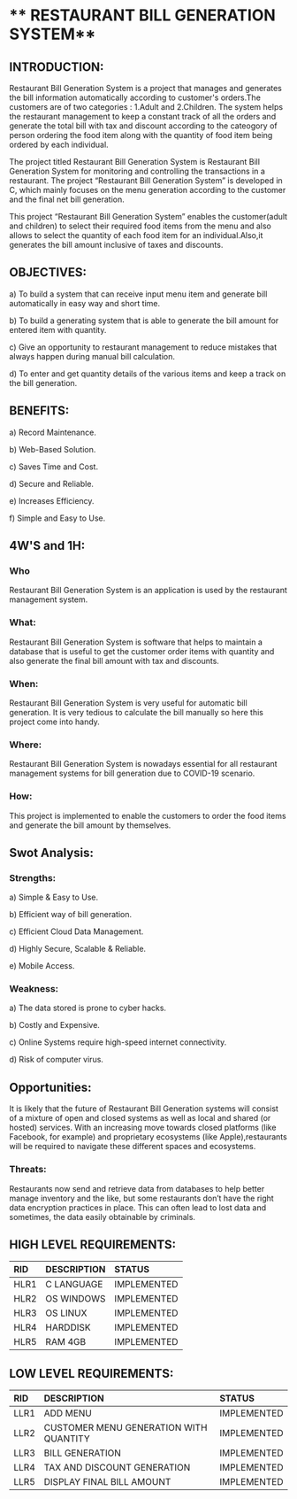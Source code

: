 # ** RESTAURANT BILL GENERATION SYSTEM**

## INTRODUCTION:

Restaurant Bill Generation System is a project that manages and generates the bill information automatically according to customer's orders.The customers are of two categories : 1.Adult and 2.Children. The system helps the restaurant management to keep a constant track of all the orders and generate the total bill with tax and discount according to the cateogory of person ordering the food item along with the quantity of food item being ordered by each individual.

The project titled Restaurant Bill Generation System is Restaurant Bill Generation System for monitoring and controlling the transactions in a restaurant. The project “Restaurant Bill Generation System” is developed in C, which mainly focuses on the menu generation according to the customer and the final net bill generation.

This project “Restaurant Bill Generation System” enables the customer(adult and children) to select their required food items from the menu and also allows to select the quantity of each food item for an individual.Also,it generates the bill amount inclusive of taxes and discounts.

## OBJECTIVES:
a) To build a system that can receive input menu item and generate bill automatically in easy way and short time.

b) To build a generating system that is able to generate the bill amount for entered item with quantity.

c) Give an opportunity to restaurant management to reduce mistakes that always happen during manual bill calculation.

d) To enter and get quantity details of the various items and keep a track on the bill generation.

## **BENEFITS:**
a) Record Maintenance.

b) Web-Based Solution.

c) Saves Time and Cost.

d) Secure and Reliable.

e) Increases Efficiency.

f) Simple and Easy to Use.

## **4W'S and 1H:**

### Who
Restaurant Bill Generation System is an application is used by the restaurant management system.

### What:
Restaurant Bill Generation System is software that helps to maintain a database that is useful to get the customer order items with quantity and also generate the final bill amount with tax and discounts.

### When:
Restaurant Bill Generation System is very useful for automatic bill generation. It is very tedious to calculate the bill manually so here this project come into handy.

### Where:
Restaurant Bill Generation System is nowadays essential for all restaurant management systems for bill generation due to COVID-19 scenario.

### How:
This project is implemented to enable the customers to order the food items and generate the bill amount by themselves.

## **Swot Analysis:**

### Strengths:
a) Simple & Easy to Use.

b) Efficient way of bill generation.

c) Efficient Cloud Data Management.

d) Highly Secure, Scalable & Reliable. 

e) Mobile Access.

### Weakness:
a) The data stored is prone to cyber hacks.

b) Costly and Expensive.

c) Online Systems require high-speed internet connectivity.

d) Risk of computer virus.

## Opportunities:
It is likely that the future of Restaurant Bill Generation systems will consist of a mixture of open and closed systems as well as local and shared (or hosted) services. With an increasing move towards closed platforms (like Facebook, for example) and proprietary ecosystems (like Apple),restaurants will be required to navigate these different spaces and ecosystems.

### Threats:
Restaurants now send and retrieve data from databases to help better manage inventory and the like, but some restaurants don’t have the right data encryption practices in place. This can often lead to lost data and sometimes, the data easily obtainable by criminals.

## HIGH LEVEL REQUIREMENTS:

|RID|DESCRIPTION|STATUS|
|:--|:----------|:-----|
|HLR1|C LANGUAGE|IMPLEMENTED|
|HLR2|OS WINDOWS|IMPLEMENTED|
|HLR3|OS LINUX|IMPLEMENTED|
|HLR4|HARDDISK|IMPLEMENTED|
|HLR5|RAM 4GB|IMPLEMENTED|

## LOW LEVEL REQUIREMENTS:

|RID|DESCRIPTION|STATUS|
|:--|:----------|:-----|
|LLR1|ADD MENU|IMPLEMENTED|
|LLR2|CUSTOMER MENU GENERATION WITH QUANTITY|IMPLEMENTED|
|LLR3|BILL GENERATION|IMPLEMENTED|
|LLR4|TAX AND DISCOUNT GENERATION|IMPLEMENTED|
|LLR5|DISPLAY FINAL BILL AMOUNT|IMPLEMENTED|
